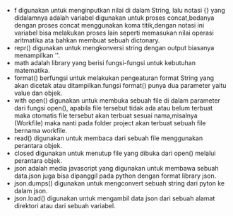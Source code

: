 - f digunakan untuk menginputkan nilai di dalam String, lalu notasi  {} yang didalamnya adalah variabel digunakan untuk proses concat,bedanya dengan proses concat menggunakan koma titik,dengan notasi ini variabel bisa melakukan proses lain seperti memasukan nilai operasi aritmatika ata bahkan membuat sebuah dictonary.
- repr() digunakan untuk mengkonversi string dengan output biasanya menampilkan ''.
- math adalah library yang berisi fungsi-fungsi untuk kebutuhan matematika.
- format() berfungsi untuk melakukan pengeaturan format String yang akan dicetak atau ditampilkan.fungsi format() punya dua parameter yaitu value dan objek.
- with open() digunakan untuk membuka sebuah file di dalam parameter dari fungsi open(), apabila file tersebut tidak ada atau belum terbuat maka otomatis file tersebut akan terbuat sesuai nama,misalnya (Workfile) maka nanti pada folder project akan terbuat sebuah file bernama workfile.
- read() digunakan untuk membaca dari sebuah file menggunakan perantara objek.
- closed digunakan untuk menutup file yang dibuka dari open() melalui perantara objek.
- json adalah media javascript yang digunakan untuk membawa sebuah data.json juga bisa dipanggil pada python dengan format library json.
- json.dumps() digunakan untuk mengconvert sebuah string dari pyton ke dalam json.
- json.load() digunakan untuk mengambil data json dari sebuah alamat direktori atau dari sebuah variabel.